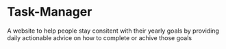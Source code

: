 # Task-Manager
A website to help people stay consitent with their  yearly goals by providing daily actionable advice on how to complete or achive those goals 
